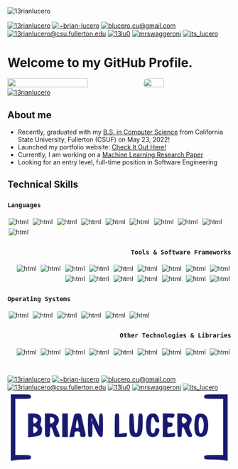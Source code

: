 <p align="left">
    <!-- PAGE VIEW COUNTER -->
    <img src="https://komarev.com/ghpvc/?username=13rianlucero&label=Profile%20views&color=0e75b6&style=3d" alt="13rianlucero" />
</p>


<p align="left">
    <!-- SOCIAL MEDIA LINKS -->
    <!-- SOCIAL MEDIA LINKS -->
    <a href="https://github.com/13rianlucero" target="blank"><img align="center" src="https://cdn.jsdelivr.net/npm/simple-icons@3.0.1/icons/github.svg" alt="13rianlucero" height=5% width=5% /></a>
    <a href="https://linkedin.com/in/~brian-lucero" target="blank"><img align="center" src="https://cdn.jsdelivr.net/npm/simple-icons@3.0.1/icons/linkedin.svg" alt="~brian-lucero" height=5% width=5% /></a>
    <a href="mailto:blucero.cu@gmail.com" target="blank"><img align="center" src="https://cdn.jsdelivr.net/npm/simple-icons@3.0.1/icons/gmail.svg" alt="blucero.cu@gmail.com" height=5% width=5% /></a>
    <a href="mailto:13rianlucero@csu.fullerton.edu" target="blank"><img align="center" src="https://cdn.jsdelivr.net/npm/simple-icons@3.0.1/icons/microsoftoutlook.svg" alt="13rianlucero@csu.fullerton.edu" height=5%" width=5% /></a>
    <a href="https://instagram.com/13lu0" target="blank"><img align="center" src="https://cdn.jsdelivr.net/npm/simple-icons@3.0.1/icons/instagram.svg" alt="13lu0" height=5% width=5% /></a>
    <a href="https://www.twitch.tv/mrswaggeroni" target="blank"><img align="center" src="https://cdn.jsdelivr.net/npm/simple-icons@3.0.1/icons/twitch.svg" alt="mrswaggeroni" height=5% width=5% /></a>
    <a href="https://soundcloud.com/its_lucero" target="blank"><img align="center" src="https://cdn.jsdelivr.net/npm/simple-icons@3.0.1/icons/soundcloud.svg" alt="its_lucero" height=5% width=5% /></a>
        
<h1 align="left">Welcome to my GitHub Profile.</h1>
<p align="left">
    <!-- MY GITHUB STATS (DEFAULT THEME) --> 
    <img width=60% height=10% src="https://github-readme-stats.vercel.app/api?username=13rianlucero&show_icons=true&theme=gruvbox&include_all_commits=true&hide=stars&count_private=true" style="border-radius:1px;">
    <img width=30% height=30% src="https://github-readme-stats.vercel.app/api/top-langs/?username=13rianlucero&count_private=true&theme=gruvbox&langs_count=10&hide=TypeScript,SCSS,Dockerfile&exclude_repo=CrabAgePrediction,ottergram-hw2,ottergram,projects,coffee-run,13rianlucero.github.io,SWIFT-ONLY,Light,UDP-Pinger" style="border-radius:10px;">
    <!-- MY GITHUB STATS (TROPHIES/POINTS THEME) -->
        <!-- <a href="https://github.com/ryo-ma/github-profile-trophy">
            <img width="300" height="300" src="https://github-profile-trophy.vercel.app/?username=13rianlucero&theme=gruvbox&column=&margin-w=15&margin-h=15" alt="13rianlucero" /> -->
    <a href="https://github.com/ryo-ma/github-profile-trophy"><img width=70% height=30% src="https://github-profile-trophy.vercel.app/?username=13rianlucero&column=5&theme=gruvbox&title=MultiLanguage,Commits,Repositories,PullRequest,Followers&margin-w=15&margin-h=15" alt="13rianlucero" /></a>
</p>
        
<h2 align="left">About me</h2>

- Recently, graduated with my [B.S. in Computer Science](https://raw.githubusercontent.com/13rianlucero/13rianlucero.github.io/main/images/csuf-graduation2022/DiplomaTeaser-FromCeremony-May23-2022.jpeg) from California State University, Fullerton (CSUF) on May 23, 2022!
- Launched my portfolio website: [Check It Out Here!](https://13rianlucero.github.io/)
- Currently, I am working on a [Machine Learning Research Paper](https://github.com/13rianlucero/CrabAgePrediction)
- Looking for an entry level, full-time position in Software Engineering

<h2 align="left">Technical Skills</h2>
        
<h3 align="left"><code>Languages</code></h3>
    <p align="left">
        <img src="https://img.shields.io/badge/c++-%2300599C.svg?style=for-the-badge&logo=c%2B%2B&logoColor=white" 
        alt="html" style="vertical-align:top; margin:3px">
        <img src="https://img.shields.io/badge/c-%2300599C.svg?style=for-the-badge&logo=c&logoColor=white)"  alt="html" style="vertical-align:top; margin:3px">
        <img src="https://img.shields.io/badge/swift-F54A2A?style=for-the-badge&logo=swift&logoColor=white"  alt="html" style="vertical-align:top; margin:3px">
        <img src="https://img.shields.io/badge/python-3670A0?style=for-the-badge&logo=python&logoColor=ffdd54"  alt="html" style="vertical-align:top; margin:3px">
        <img src="https://img.shields.io/badge/r-%23276DC3.svg?style=for-the-badge&logo=r&logoColor=white"  alt="html" style="vertical-align:top; margin:3px">
        <img src="https://img.shields.io/badge/javascript-%23323330.svg?style=for-the-badge&logo=javascript&logoColor=%23F7DF1E"  alt="html" style="vertical-align:top; margin:3px">
        <img src="https://img.shields.io/badge/html5-%23E34F26.svg?style=for-the-badge&logo=html5&logoColor=white"  alt="html" style="vertical-align:top; margin:3px">
        <img src="https://img.shields.io/badge/css3-%231572B6.svg?style=for-the-badge&logo=css3&logoColor=white"  alt="html" style="vertical-align:top; margin:3px">
        <img src="https://img.shields.io/badge/SQL-00000F?style=for-the-badge&logo=mysql&logoColor=white"  alt="html" style="vertical-align:top; margin:3px">
        <img src="https://img.shields.io/badge/x86-Assembly-00000F?style=for-the-badge&logo=intel&logoColor=whit"  alt="html" style="vertical-align:top; margin:3px">
    </p>
        
<h3 align="right"><code>Tools & Software Frameworks</code></h3>
<p align="right">
 <img src="https://img.shields.io/badge/Visual%20Studio%20Code-0078d7.svg?style=for-the-badge&logo=visual-studio-code&logoColor=white"  alt="html" style="vertical-align:top; margin:3px">
    <img src="https://img.shields.io/badge/Visual%20Studio-5C2D91.svg?style=for-the-badge&logo=visual-studio&logoColor=white"  alt="html" style="vertical-align:top; margin:3px">
    <img src="https://img.shields.io/badge/Xcode-007ACC?style=for-the-badge&logo=Xcode&logoColor=white"  alt="html" style="vertical-align:top; margin:3px">
    <img src="https://img.shields.io/badge/RStudio-4285F4?style=for-the-badge&logo=rstudio&logoColor=white" alt="html" style="vertical-align:top; margin:3px">
    <img src="https://img.shields.io/badge/MySQL-00000F?style=for-the-badge&logo=mysql&logoColor=white"  alt="html" style="vertical-align:top; margin:3px">   
    <img src="https://img.shields.io/badge/jupyter-%23FA0F00.svg?style=for-the-badge&logo=jupyter&logoColor=white"  alt="html" style="vertical-align:top; margin:3px">
    <img src="https://img.shields.io/badge/pycharm-143?style=for-the-badge&logo=pycharm&logoColor=black&color=black&labelColor=green"  alt="html" style="vertical-align:top; margin:3px">
    <img src="https://img.shields.io/badge/GitHub-100000?style=for-the-badge&logo=github&logoColor=white"  alt="html" style="vertical-align:top; margin:3px">
    <img src="https://img.shields.io/badge/Gatsby-663399?style=for-the-badge&logo=gatsby&logoColor=white"  alt="html" style="vertical-align:top; margin:3px">
    <img src="https://img.shields.io/badge/React-20232A?style=for-the-badge&logo=react&logoColor=61DAFB"  alt="html" style="vertical-align:top; margin:3px">
    <img src="https://img.shields.io/badge/bootstrap-%23563D7C.svg?style=for-the-badge&logo=bootstrap&logoColor=white"  alt="html" style="vertical-align:top; margin:3px">
    <img src="https://img.shields.io/badge/NPM-%23000000.svg?style=for-the-badge&logo=npm&logoColor=white"  alt="html" style="vertical-align:top; margin:3px">
    <img src="https://img.shields.io/badge/node.js-6DA55F?style=for-the-badge&logo=node.js&logoColor=white"  alt="html" style="vertical-align:top; margin:3px">
    <img src="https://img.shields.io/badge/p5.js-ED225D?style=for-the-badge&logo=p5.js&logoColor=FFFFFF"  alt="html" style="vertical-align:top; margin:3px">
    <img src="https://img.shields.io/badge/yarn-%232C8EBB.svg?style=for-the-badge&logo=yarn&logoColor=white"  alt="html" style="vertical-align:top; margin:3px">
    <img src="https://img.shields.io/badge/Babel-F9DC3e?style=for-the-badge&logo=babel&logoColor=black"  alt="html" style="vertical-align:top; margin:3px" />
</p>
        
<h3 align="left"><code>Operating Systems</code></h3>
<p align="left">
    <img src="https://img.shields.io/badge/Windows-0078D6?style=for-the-badge&logo=windows&logoColor=white" alt=" html"style="vertical-align:top; margin:3px" />
    <img src="https://img.shields.io/badge/mac%20os-000000?style=for-the-badge&logo=macos&logoColor=F0F0F0" alt=" html"style="vertical-align:top; margin:3px" />
    <img src="https://img.shields.io/badge/Linux-FCC624?style=for-the-badge&logo=linux&logoColor=black" alt=" html"style="vertical-align:top; margin:3px" />
    <img src="https://img.shields.io/badge/iOS-000000?style=for-the-badge&logo=ios&logoColor=white" alt=" html"style="vertical-align:top; margin:3px" />
    <img src="https://img.shields.io/badge/-RaspberryPi-C51A4A?style=for-the-badge&logo=Raspberry-Pi" alt="html" style="vertical-align:top; margin:3px">
    <img src="https://img.shields.io/badge/-Arduino-00979D?style=for-the-badge&logo=Arduino&logoColor=white"  alt="html" style="vertical-align:top; margin:3px">
</p>

<h3 align="right"><code>Other Technologies & Libraries</code></h3>
<!-- OTHER APPS & TECH ~ HEADER -->
<p align="right">
    <img src="https://img.shields.io/badge/firebase-%23039BE5.svg?style=for-the-badge&logo=firebase"  alt="html" style="vertical-align:top; margin:3px">
    <img src="https://img.shields.io/badge/Netlify-00C7B7?style=for-the-badge&logo=netlify&logoColor=white"  alt="html" style="vertical-align:top; margin:3px">
    <img src="https://img.shields.io/badge/Adobe%20Creative%20Cloud-DA1F26.svg?style=for-the-badge&logo=Adobe%20Creative%20Cloud&logoColor=white"  alt="html" style="vertical-align:top; margin:3px">
    <img src="https://img.shields.io/badge/Adobe%20Premiere%20Pro-9999FF.svg?style=for-the-badge&logo=Adobe%20Premiere%20Pro&logoColor=white"  alt="html" style="vertical-align:top; margin:3px">
    <img src="https://img.shields.io/badge/jQuery-0769AD?style=for-the-badge&logo=jquery&logoColor=white"  alt="html" style="vertical-align:top; margin:3px">
    <img src="https://img.shields.io/badge/Trello-%23026AA7.svg?style=for-the-badge&logo=Trello&logoColor=white"  alt="html" style="vertical-align:top; margin:3px">
    <img src="https://img.shields.io/badge/power_bi-F2C811?style=for-the-badge&logo=powerbi&logoColor=black"  alt="html" style="vertical-align:top; margin:3px">
    <img src="https://img.shields.io/badge/docker-%230db7ed.svg?style=for-the-badge&logo=docker&logoColor=white"  alt="html" style="vertical-align:top; margin:3px">
    <img src="https://img.shields.io/badge/Microsoft_Office-D83B01?style=for-the-badge&logo=microsoft-office&logoColor=white"  alt="html" style="vertical-align:top; margin:3px">

<h1 align="left">
</h1>
<p align="left">
    <!-- SOCIAL MEDIA LINKS -->
    <a href="https://github.com/13rianlucero" target="blank"><img align="center" src="https://cdn.jsdelivr.net/npm/simple-icons@3.0.1/icons/github.svg" alt="13rianlucero" height=5% width=5% /></a>
    <a href="https://linkedin.com/in/~brian-lucero" target="blank"><img align="center" src="https://cdn.jsdelivr.net/npm/simple-icons@3.0.1/icons/linkedin.svg" alt="~brian-lucero" height=5% width=5% /></a>
    <a href="mailtp:blucero.cu@gmail.com" target="blank"><img align="center" src="https://cdn.jsdelivr.net/npm/simple-icons@3.0.1/icons/gmail.svg" alt="blucero.cu@gmail.com" height=5% width=5% /></a>
    <a href="mailto:13rianlucero@csu.fullerton.edu" target="blank"><img align="center" src="https://cdn.jsdelivr.net/npm/simple-icons@3.0.1/icons/microsoftoutlook.svg" alt="13rianlucero@csu.fullerton.edu" height=5%" width=5% /></a>
    <a href="https://instagram.com/13lu0" target="blank"><img align="center" src="https://cdn.jsdelivr.net/npm/simple-icons@3.0.1/icons/instagram.svg" alt="13lu0" height=5% width=5% /></a>
    <a href="https://www.twitch.tv/mrswaggeroni" target="blank"><img align="center" src="https://cdn.jsdelivr.net/npm/simple-icons@3.0.1/icons/twitch.svg" alt="mrswaggeroni" height=5% width=5% /></a>
    <a href="https://soundcloud.com/its_lucero" target="blank"><img align="center" src="https://cdn.jsdelivr.net/npm/simple-icons@3.0.1/icons/soundcloud.svg" alt="its_lucero" height=5% width=5% /></a>
    <a href="https://13rianlucero.github.io/" target="blank"><img align="center" src="https://raw.githubusercontent.com/13rianlucero/lemonade_v2.0/9bff8f47346de6a174e957c3301f5c04c5aa2bcf/images/bl-logo%20copy%202.svg" alt="BL | Home"/></a>
</p>    
